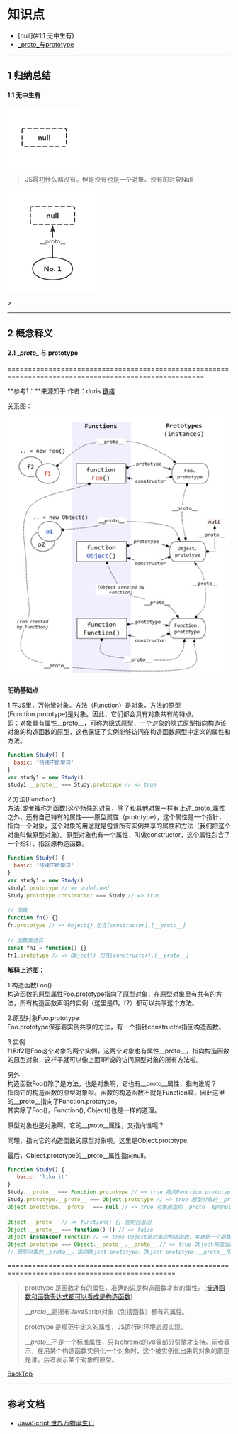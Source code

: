 # 知识点

* [null](#1.1 无中生有)
* [_proto_与prototype](#21-proto-与-prototype)

---

## 1 归纳总结

#### 1.1 无中生有

![](/assets/part1-object-bord001.png)

> JS最初什么都没有。但是没有也是一个对象。没有的对象Null

![](/assets/part1-object-bord01.png)

&gt;

---

## 2 概念释义

#### 2.1 \__proto\__ 与 prototype

======================================================================================================

**参考1：**来源知乎 作者：doris  [链接](https://www.zhihu.com/question/34183746/answer/58068402)

关系图：

![](/assets/part1-object-bord-03.png)

**明确基础点**

1.在JS里，万物皆对象。方法（Function）是对象，方法的原型\(Function.prototype\)是对象。因此，它们都会具有对象共有的特点。  
即：对象具有属性\_\_proto\_\_，可称为隐式原型，一个对象的隐式原型指向构造该对象的构造函数的原型，这也保证了实例能够访问在构造函数原型中定义的属性和方法。

```js
function Study() {
  basic: '持续不断学习'
}
var study1 = new Study()
study1.__proto__ === Study.prototype // => true
```

2.方法\(Function\)  
方法\(或者被称为函数\)这个特殊的对象，除了和其他对象一样有上述\_proto\_属性之外，还有自己特有的属性——原型属性（prototype），这个属性是一个指针，指向一个对象，这个对象的用途就是包含所有实例共享的属性和方法（我们把这个对象叫做原型对象）。原型对象也有一个属性，叫做constructor，这个属性包含了一个指针，指回原构造函数。

```js
function Study() {
  basic: '持续不断学习'
}
var study1 = new Study()
study1.prototype // => undefined
Study.prototype.constructor === Study // => true

// 函数
function fn() {}
fn.prototype // => Object{} 包含[constructor],[__proto__]

// 函数表达式
const fn1 = function() {}
fn1.prototype // => Object{} 包含[constructor],[__proto__]
```

**解释上述图：**

1.构造函数Foo\(\)  
构造函数的原型属性Foo.prototype指向了原型对象，在原型对象里有共有的方法，所有构造函数声明的实例（这里是f1，f2）都可以共享这个方法。

2.原型对象Foo.prototype  
Foo.prototype保存着实例共享的方法，有一个指针constructor指回构造函数。

3.实例  
f1和f2是Foo这个对象的两个实例，这两个对象也有属性\_\_proto\_\_，指向构造函数的原型对象，这样子就可以像上面1所说的访问原型对象的所有方法啦。

另外：  
构造函数Foo\(\)除了是方法，也是对象啊，它也有\_\_proto\_\_属性，指向谁呢？  
指向它的构造函数的原型对象呗。函数的构造函数不就是Function嘛，因此这里的\_\_proto\_\_指向了Function.prototype。  
其实除了Foo\(\)，Function\(\), Object\(\)也是一样的道理。

原型对象也是对象啊，它的\_\_proto\_\_属性，又指向谁呢？

同理，指向它的构造函数的原型对象呗。这里是Object.prototype.

最后，Object.prototype的\_\_proto\_\_属性指向null。

```js
function Study() {
   basic: 'like it'
}
Study.__proto__ === Function.prototype // => true 指向Function.prototype
Study.prototype.__proto__ === Object.prototype // => true 原型对象的__proto__指向Object.prototype
Object.prototype.__proto__ === null // => true 对象原型的__proto__指向null

Object.__proto__ // => function() {} 控制台返回
Object.__proto__ === function() {} // => false
Object instanceof Function // => true Object是对象的构造函数，本身是一个函数
Object.prototype === Object.__proto__.__proto__ // => true Object构造函数，Object.__proto__是一个原型对象，
// 原型对象的__proto__，指向Object.prototype。Object.prototype.__proto__指向null
```

===============================================================================================

> prototype 是函数才有的属性，准确的说是构造函数才有的属性。\([普通函数和函数表达式都可以看成是构造函数](/docs/part1/object/basicfn-vs-construtor.md)\)
>
> \_\__proto_\_\_是所有JavaScript对象（包括函数）都有的属性。
>
> prototype 是规范中定义的属性，JS运行时环境必须实现。
>
> \_\__proto_\_\_不是一个标准属性，只有chrome的v8等部分引擎才支持。前者表示，在用某个构造函数实例化一个对象时，这个被实例化出来的对象的原型是谁。后者表示某个对象的原型。

[BackTop](#知识点)

---

## 参考文档

* [JavaScript 世界万物诞生记](https://zhuanlan.zhihu.com/p/22989691)    



